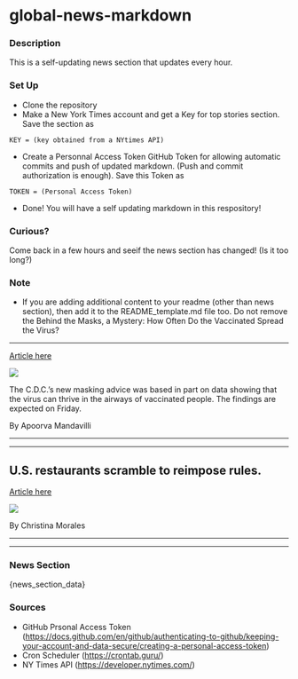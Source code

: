 # global-news-markdown

### Description 
This is a self-updating news section that updates every hour.

### Set Up 
* Clone the repository
* Make a New York Times account and get a Key for top stories section. Save the section as 
 ```
 KEY = (key obtained from a NYtimes API)
 ```
*  Create a Personnal Access Token GitHub Token for allowing automatic commits and push of updated markdown. (Push and commit authorization is enough). Save this Token as 
```
TOKEN = (Personal Access Token)
```
* Done! You will have a self updating markdown in this respository!

### Curious?
Come back in a few hours and seeif the news section has changed! (Is it too long?)

### Note
* If you are adding additional content to your readme (other than news section), then add it to the README_template.md file too. Do not remove the Behind the Masks, a Mystery: How Often Do the Vaccinated Spread the Virus?
--------------------------------------------------------------------------

[Article here](https://www.nytimes.com/2021/07/29/health/cdc-masks-vaccinated-transmission.html)

[![](https://static01.nyt.com/images/2021/07/29/science/29virus-transmit1/merlin_191732004_683cde72-c3bb-4323-9732-80bd27f32fe0-superJumbo.jpg)](https://www.nytimes.com/2021/07/29/health/cdc-masks-vaccinated-transmission.html)

The C.D.C.’s new masking advice was based in part on data showing that the virus can thrive in the airways of vaccinated people. The findings are expected on Friday.

By Apoorva Mandavilli

* * *

* * *

U.S. restaurants scramble to reimpose rules.
--------------------------------------------

[Article here](https://www.nytimes.com/2021/07/30/world/us-restaurants-scramble-to-reimpose-rules.html)

[![](https://static01.nyt.com/images/2021/07/29/lens/29virus-briefing-restaurants-rules1/merlin_185407377_0255b96c-c9c2-49a2-b2dd-92936dc043e0-superJumbo.jpg)](https://www.nytimes.com/2021/07/30/world/us-restaurants-scramble-to-reimpose-rules.html)

By Christina Morales

* * *

* * *

### News Section 
{news_section_data}


### Sources 
* GitHub Prsonal Access Token (https://docs.github.com/en/github/authenticating-to-github/keeping-your-account-and-data-secure/creating-a-personal-access-token)
* Cron Scheduler (https://crontab.guru/)
* NY Times API (https://developer.nytimes.com/)
